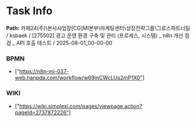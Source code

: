 # Task Info

**Path:** 카페24(주)\본사사업장\[CG]MI본부\마케팅센터\성장전략그룹\그로스파트너팀 / ksbaek / [275502] 광고 운영 환경 구축 및 관리 (프로세스, 시스템) _ n8n 개선 점검 _ API 호출 테스트 / 2025-08-01_00-00-00

### BPMN
- ["https://n8n-mi-037-web.hanpda.com/workflow/w69mCWcLUs2mP1X0"]

### WIKI
- ["https://wiki.simplexi.com/pages/viewpage.action?pageId=2737872226"]

